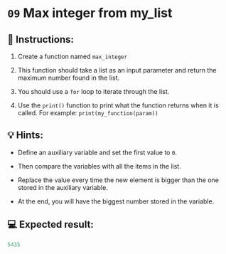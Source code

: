 # `09` Max integer from my_list

## 📝 Instructions:

1. Create a function named `max_integer`

2. This function should take a list as an input parameter and return the maximum number found in the list. 

3. You should use a `for` loop to iterate through the list. 

4. Use the `print()` function to print what the function returns when it is called. For example: `print(my_function(param))` 

## 💡 Hints:

- Define an auxiliary variable and set the first value to `0`.

- Then compare the variables with all the items in the list.

- Replace the value every time the new element is bigger than the one stored in the auxiliary variable.

- At the end, you will have the biggest number stored in the variable.

## 💻 Expected result:

```py
5435
```
